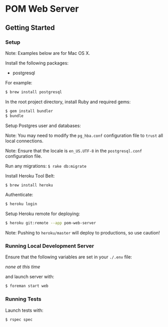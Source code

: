 POM Web Server
============================

## Getting Started

### Setup

Note: Examples below are for Mac OS X.

Install the following packages:

* postgresql

For example:

```bash
$ brew install postgresql
```
In the root project directory, install Ruby and required gems:

```bash
$ gem install bundler
$ bundle
```

Setup Postgres user and databases:

Note: You may need to modify the `pg_hba.conf` configuration file to `trust` all
local connections.

Note: Ensure that the locale is `en_US.UTF-8` in the `postgresql.conf` configuration
file.

Run any migrations: `$ rake db:migrate`

Install Heroku Tool Belt:

```bash
$ brew install heroku
```

Authenticate:

```bash
$ heroku login
```

Setup Heroku remote for deploying:

```bash
$ heroku git:remote --app pom-web-server
```

Note: Pushing to `heroku/master` will deploy to productions, so use caution!

### Running Local Development Server

Ensure that the following variables are set in your `./.env` file:

_none at this time_

and launch server with:

```bash
$ foreman start web
```

### Running Tests

Launch tests with:

```bash
$ rspec spec
```
